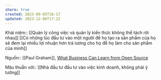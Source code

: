 ```yaml
---
share: true
created: 2023-09-05T16:17
updated: 2023-12-06T17:22
---
```

Khái niệm:: 
[[Quản lý công việc và quản lý kiến thức không thể tách rời nhau]]
[[Có những lúc đầu tư vào một người để họ tạo ra sản phẩm của họ sẽ đem lại nhiều lợi nhuận hơn trả lương cho họ để họ làm cho sản phẩm của mình]]

Nguồn:: [[Paul Graham]], [What Business Can Learn from Open Source](http://www.paulgraham.com/opensource.html)

Mâu thuẫn với:: [[Nhà đầu tư đầu tư vào việc kinh doanh, không phải ý tưởng]]